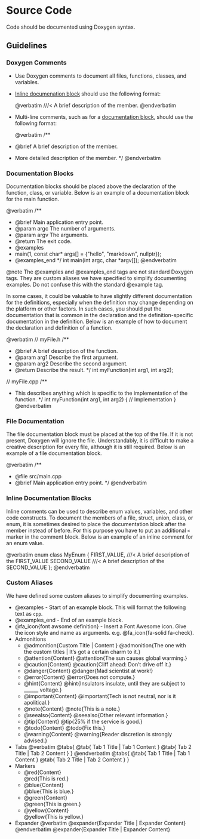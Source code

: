 # Source Code

Code should be documented using Doxygen syntax.

## Guidelines

### Doxygen Comments

* Use Doxygen comments to document all files, functions, classes, and variables.
* [Inline documenation block](#inline-documentation-blocks) should use the following format:

  @verbatim
///< A brief description of the member.
@endverbatim

* Multi-line comments, such as for a [documentation block](#documentation-blocks), should use the following format:

  @verbatim
/**
* @brief A brief description of the member.
* More detailed description of the member.
*/
@endverbatim

### Documentation Blocks

Documentation blocks should be placed above the declaration of the function, class, or variable. Below is an example
of a documentation block for the main function.

@verbatim
/**
 * @brief Main application entry point.
 * @param argc The number of arguments.
 * @param argv The arguments.
 * @return The exit code.
 * @examples
 * main(1, const char* args[] = {"hello", "markdown", nullptr});
 * @examples_end
 */
int main(int argc, char *argv[]);
@endverbatim

@note The \@examples and \@examples_end tags are not standard Doxygen tags. They are custom aliases
we have specified to simplify documenting examples. Do not confuse this with the standard \@example tag.

In some cases, it could be valuable to have slightly different documentation for the definitions, especially when
the definition may change depending on the platform or other factors. In such cases, you should put the documentation
that is common in the declaration and the definition-specific documentation in the definition. Below is an example of
how to document the declaration and definition of a function.

@verbatim
// myFile.h
/**
 * @brief A brief description of the function.
 * @param arg1 Describe the first argument.
 * @param arg2 Describe the second argument.
 * @return Describe the result.
 */
int myFunction(int arg1, int arg2);

// myFile.cpp
/**
 * This describes anything which is specific to the implementation of the function.
 */
int myFunction(int arg1, int arg2)
{
    // Implementation
}
@endverbatim

### File Documentation

The file documentation block must be placed at the top of the file. If it is not present, Doxygen will ignore the file.
Understandably, it is difficult to make a creative description for every file, although it is still required.
Below is an example of a file documentation block.

@verbatim
/**
 * @file src/main.cpp
 * @brief Main application entry point.
 */
@endverbatim

### Inline Documentation Blocks

Inline comments can be used to describe enum values, variables, and other code constructs.
To document the members of a file, struct, union, class, or enum, it is sometimes desired to place the documentation
block after the member instead of before. For this purpose you have to put an additional `<` marker in the comment
block. Below is an example of an inline comment for an enum value.

@verbatim
enum class MyEnum
{
   FIRST_VALUE,  ///< A brief description of the FIRST_VALUE
   SECOND_VALUE  ///< A brief description of the SECOND_VALUE
};
@endverbatim

### Custom Aliases

We have defined some custom aliases to simplify documenting examples.

* \@examples - Start of an example block. This will format the following text as `cpp`.
* \@examples_end - End of an example block.
* \@fa_icon{font awsome definition} - Insert a Font Awesome icon. Give the icon style and name as arguments.
  e.g. \@fa_icon{fa-solid fa-check}.
* Admonitions
  * \@admonition{Custom Title | Content }
    @admonition{The one with the custom titles | It’s got a certain charm to it.}
  * \@attention{Content}
    @attention{The sun causes global warming.}
  * \@caution{Content}
    @caution{Cliff ahead: Don’t drive off it.}
  * \@danger{Content}
    @danger{Mad scientist at work!}
  * \@error{Content}
    @error{Does not compute.}
  * \@hint{Content}
    @hint{Insulators insulate, until they are subject to ______ voltage.}
  * \@important{Content}
    @important{Tech is not neutral, nor is it apolitical.}
  * \@note{Content}
    @note{This is a note.}
  * \@seealso{Content}
    @seealso{Other relevant information.}
  * \@tip{Content}
    @tip{25% if the service is good.}
  * \@todo{Content}
    @todo{Fix this.}
  * \@warning{Content}
    @warning{Reader discretion is strongly advised.}
* Tabs
  @verbatim
@tabs{
  @tab{ Tab 1 Title | Tab 1 Content }
  @tab{ Tab 2 Title | Tab 2 Content }
}
@endverbatim
  @tabs{
    @tab{ Tab 1 Title | Tab 1 Content }
    @tab{ Tab 2 Title | Tab 2 Content }
  }
* Markers
  * \@red{Content}<br>
    @red{This is red.}
  * \@blue{Content}<br>
    @blue{This is blue.}
  * \@green{Content}<br>
    @green{This is green.}
  * \@yellow{Content}<br>
    @yellow{This is yellow.}
* Expander
  @verbatim
@expander{Expander Title | Expander Content}
@endverbatim
  @expander{Expander Title | Expander Content}
